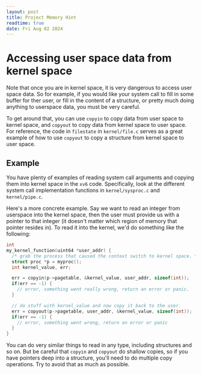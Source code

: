 ```yaml
---
layout: post
title: Project Memory Hint
readtime: true
date: Fri Aug 02 2024
---
```


# Accessing user space data from kernel space

Note that once you are in kernel space, it is very dangerous to access user
space data. So for example, if you would like your system call to fill in some
buffer for ther user, or fill in the content of a structure, or pretty much
doing anything to userspace data, you must be very careful.

To get around that, you can use `copyin` to copy data from user space to kernel
space, and `copyout` to copy data from kernel space to user space. For
reference, the code in `filestate` in `kernel/file.c` serves as a great example
of how to use `copyout` to copy a structure from kernel space to user space.

## Example

You have plenty of examples of reading system call arguments and copying them
into kernel space in the `xv6` code. Specifically, look at the different system
call implementation functions in `kernel/sysproc.c` and `kernel/pipe.c`.

Here's a more concrete example. Say we want to read an integer from userspace
into the kernel space, then the user must provide us with a pointer to that
integer (it doesn't matter which region of memory that pointer resides in). To
read it into the kernel, we'd do something like the following:

```c
int
my_kernel_function(uint64 *user_addr) {
  /* grab the process that caused the context switch to kernel space. */
  struct proc *p = myproc(); 
  int kernel_value, err;

  err = copyin(p->pagetable, &kernel_value, user_addr, sizeof(int));
  if(err == -1) {
    // error, something went really wrong, return an error or panic.
  }

  // do stuff with kernel_value and now copy it back to the user.
  err = copyout(p->pagetable, user_addr, &kernel_value, sizeof(int));
  if(err == -1) {
    // error, something went wrong, return an error or panic
  }
}
```

You can do very similar things to read in any type, including structures and so
on. But be careful that `copyin` and `copyout` do shallow copies, so if you
have pointers deep into a structure, you'll need to do multiple copy
operations. Try to avoid that as much as possible.

